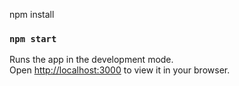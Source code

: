 npm install 



### `npm start`

Runs the app in the development mode.\
Open [http://localhost:3000](http://localhost:3000) to view it in your browser.

